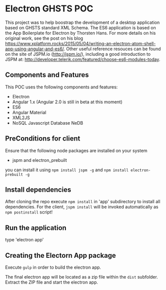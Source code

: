 # Electron GHSTS POC 

This project was to help boostrap the development of a desktop application based on GHSTS standard XML Schema.
The ES6 application is based on the App Boilerplate for Electron by Thorsten Hans. For more details on his original work, see the post on his blog https://www.xplatform.rocks/2015/05/04/writing-an-electron-atom-shell-app-using-angular-and-es6/. Other useful reference resouces can be found on the site of JSPM.io (http://jspm.io/), including a good introduction to JSPM at: http://developer.telerik.com/featured/choose-es6-modules-today.

## Components and Features

This POC uses the following components and features:

 * Electron
 * Angular 1.x (Angular 2.0 is still in beta at this moment)
 * ES6
 * Angular Material
 * XML2JS
 * NoSQL Javascript Database NeDB

## PreConditions for client

Ensure that the following node packages are installed on your system

 * jspm and electron_prebuilt

you can install it using `npm install jspm -g` and `npm install electron-prebuilt -g`

## Install dependencies

After cloning the repo execute `npm install` in 'app' subdirectory to install all dependencies. For the client, `jspm install` will be invoked automatically as `npm postinstall` script!

## Run the application

type 'electron app'

## Creating the Electorn App package

Execute `gulp` in order to build the electron app.

The final electron app will be located as a zip file within the `dist` subfolder. Extract the ZIP file and start the electron app.

